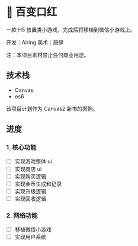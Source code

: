 # 💄 百变口红

一款 H5 放置类小游戏，完成后将移植到微信小游戏上。

开发：Airing
美术：唐肆

注：本项目素材禁止任何商业用途。

## 技术栈

- Canvas
- es6

该项目计划作为 Canvas2 新书的案例。

## 进度

### 1. 核心功能

- [ ] 实现游戏整体 ui
- [ ] 实现商店 ui
- [ ] 实现购买逻辑
- [ ] 实现金币生成和记录
- [ ] 实现升级逻辑
- [ ] 实现回收逻辑

### 2. 网络功能

- [ ] 移植微信小游戏
- [ ] 实现用户系统
